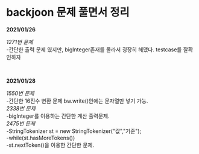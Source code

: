 # backjoon 문제 풀면서 정리

**2021/01/26**  

*1271번 문제*  
-간단한 출력 문제 였지만, bigInteger존재를 몰라서 굉장히 헤맸다. testcase를 잘확인하자

<br>

**2021/01/28**

*1550번 문제*  
-간단한 16진수 변환 문제 bw.write()안에는 문자열만 넣기 가능.  
*2338번 문제*  
-bigInteger를 이용하는 간단한 계산 출력문제.  
*2475번 문제*  
-StringTokenizer st = new StringTokenizer("값","기준");  
-while(st.hasMoreTokens())  
-st.nextToken()을 이용한 간단한 문제. 
